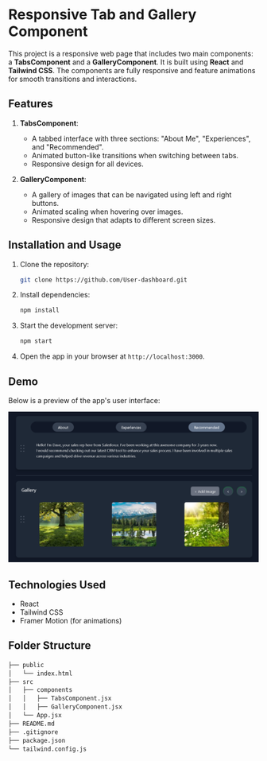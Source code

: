 # Responsive Tab and Gallery Component

This project is a responsive web page that includes two main components: a **TabsComponent** and a **GalleryComponent**. It is built using **React** and **Tailwind CSS**. The components are fully responsive and feature animations for smooth transitions and interactions.

## Features

1. **TabsComponent**:
   - A tabbed interface with three sections: "About Me", "Experiences", and "Recommended".
   - Animated button-like transitions when switching between tabs.
   - Responsive design for all devices.

2. **GalleryComponent**:
   - A gallery of images that can be navigated using left and right buttons.
   - Animated scaling when hovering over images.
   - Responsive design that adapts to different screen sizes.

## Installation and Usage

1. Clone the repository:

    ```bash
    git clone https://github.com/User-dashboard.git
    ```

2. Install dependencies:

    ```bash
    npm install
    ```

3. Start the development server:

    ```bash
    npm start
    ```

4. Open the app in your browser at `http://localhost:3000`.

## Demo

Below is a preview of the app's user interface:

![Preview Image](./src/images/dashboard.png)

## Technologies Used

- React
- Tailwind CSS
- Framer Motion (for animations)

## Folder Structure

```bash
├── public
│   └── index.html
├── src
│   ├── components
│   │   ├── TabsComponent.jsx
│   │   ├── GalleryComponent.jsx
│   └── App.jsx
├── README.md
├── .gitignore
├── package.json
└── tailwind.config.js
